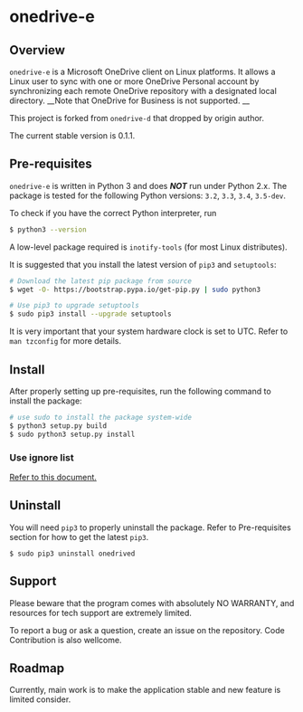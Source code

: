 # onedrive-e

## Overview

`onedrive-e` is a Microsoft OneDrive client on Linux platforms. It allows a Linux user to sync with one or more
OneDrive Personal account by synchronizing each remote OneDrive repository with a designated local directory. __Note
that OneDrive for Business is not supported. __

This project is forked from `onedrive-d` that dropped by origin author.

The current stable version is 0.1.1.

## Pre-requisites

`onedrive-e` is written in Python 3 and does ___NOT___ run under Python 2.x. The package is tested for the following
Python versions: `3.2`, `3.3`, `3.4`, `3.5-dev`.

To check if you have the correct Python interpreter, run

```bash
$ python3 --version
```

A low-level package required is `inotify-tools` (for most Linux distributes).

It is suggested that you install the latest version of `pip3` and `setuptools`:
```bash
# Download the latest pip package from source
$ wget -O- https://bootstrap.pypa.io/get-pip.py | sudo python3

# Use pip3 to upgrade setuptools
$ sudo pip3 install --upgrade setuptools
```

It is very important that your system hardware clock is set to UTC. Refer to `man tzconfig` for more details.

## Install

After properly setting up pre-requisites, run the following command to install the package:

```bash
# use sudo to install the package system-wide
$ python3 setup.py build
$ sudo python3 setup.py install
```

### Use ignore list

[Refer to this document.](doc/ignore_list.md)

## Uninstall

You will need `pip3` to properly uninstall the package. Refer to Pre-requisites section for how to get the latest
`pip3`.

```
$ sudo pip3 uninstall onedrived
```

## Support

Please beware that the program comes with absolutely NO WARRANTY, and resources for tech support are extremely limited.

To report a bug or ask a question, create an issue on the repository. Code Contribution is also wellcome. 

## Roadmap

Currently, main work is to make the application stable and new feature is limited consider.
